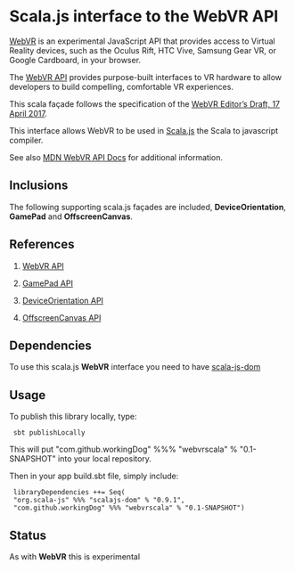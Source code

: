 # Scala.js interface to the WebVR API

[WebVR](https://webvr.info/) is an experimental JavaScript API that provides access to Virtual Reality devices, 
such as the Oculus Rift, HTC Vive, Samsung Gear VR, or Google Cardboard, 
in your browser.

The [WebVR API](https://w3c.github.io/webvr/) provides purpose-built interfaces to VR hardware 
to allow developers to build compelling, comfortable VR experiences.

This scala façade follows the specification of the [WebVR Editor’s Draft, 17 April 2017](https://w3c.github.io/webvr/spec/latest/).

This interface allows WebVR to be used in [Scala.js](https://www.scala-js.org/) the Scala to javascript compiler.

See also [MDN WebVR API Docs](https://developer.mozilla.org/en-US/docs/Web/API/WebVR_API) for additional information.
    
## Inclusions
    
The following supporting scala.js façades are included, **DeviceOrientation**, **GamePad** and **OffscreenCanvas**.    
   
   
## References

1)  [WebVR API](https://w3c.github.io/webvr/)

2)  [GamePad API](https://w3c.github.io/gamepad/)

3)  [DeviceOrientation API](https://developer.mozilla.org/en-US/docs/Web/Events/deviceorientation)

4)  [OffscreenCanvas API](https://developer.mozilla.org/en-US/docs/Web/API/OffscreenCanvas)
   
## Dependencies
   
To use this scala.js **WebVR** interface you need to have [scala-js-dom](https://github.com/scala-js/scala-js-dom)
   
## Usage   
   
To publish this library locally, type:
   
     sbt publishLocally
   
This will put "com.github.workingDog" %%% "webvrscala" % "0.1-SNAPSHOT" into your local repository.

Then in your app build.sbt file, simply include:
    
     libraryDependencies ++= Seq(
     "org.scala-js" %%% "scalajs-dom" % "0.9.1",
     "com.github.workingDog" %%% "webvrscala" % "0.1-SNAPSHOT")
    
  
## Status

As with **WebVR** this is experimental